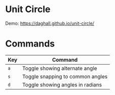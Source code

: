 # Unit Circle

Demo: https://daghall.github.io/unit-circle/

# Commands

| Key | Command |
| --- | ------- |
| `a` | Toggle showing alternate angle |
| `s` | Toggle snapping to common angles |
| `d`  | Toggle showing angles in radians |
